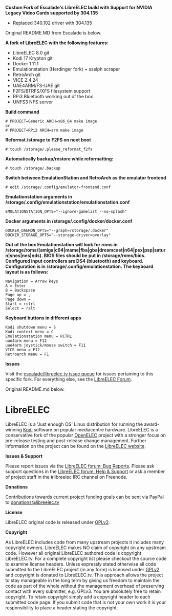 **Custom Fork of Escalade's LibreELEC build with Support for NVIDIA Legacy Video Cards supported by 304.135**
* Replaced 340.102 driver with 304.135

Original README.MD from Escalade is below.

**A fork of LibreELEC with the following features:**
* LibreELEC 8.0 git
* Kodi 17 Krypton git
* Docker 1.11.1
* Emulationstation (Herdinger fork) + sselph scraper
* RetroArch git
* VICE 2.4.24
* UAE4ARM/FS-UAE git
* F2FS/BTRFS/XFS filesystem support
* RPi3 Bluetooth working out of the box
* UNFS3 NFS server

**Build command**
```
# PROJECT=Generic ARCH=x86_64 make image
or
# PROJECT=RPi2 ARCH=arm make image
```

**Reformat /storage to F2FS on next boot**
```
# touch /storage/.please_reformat_f2fs
```

**Automatically backup/restore while reformatting:**
```
# touch /storage/.backup
```

**Switch between EmulationStation and RetroArch as the emulator frontend**
```
# edit /storage/.config/emulator-frontend.conf
```

**Emulationstation arguments in /storage/.config/emulationstation/emulationstation.conf**
```
EMULATIONSTATION_OPTS="--ignore-gamelist --no-splash"
```

**Docker arguments in /storage/.config/docker/docker.conf**
```
DOCKER_DAEMON_OPTS="--graph=/storage/.docker"
DOCKER_STORAGE_OPTS="--storage-driver=overlay"
```

**Out of the box Emulationstation will look for roms in /storage/roms/(amiga|c64|mame|fba|gba|dreamcast|n64|psx|psp|saturn|snes|nes|nds). BIOS files should be put in /storage/roms/bios. Configured input controllers are DS4 (bluetooth) and keyboard. Configuration is in /storage/.config/emulationstation. The keyboard layout is as follows:**

```
Navigation = Arrow keys
A = Enter
B = Backspace
Page up = ,
Page down = .
Start = rctrl
Select = ralt
```

**Keyboard buttons in different apps**
```
Kodi shutdown menu = S
Kodi context menu = C
Emulationstation menu = RCTRL
uae4arm menu = F12
uae4arm joystick/mouse switch = F11
VICE menu = F12
Retroarch menu = F1
```

**Issues**

Visit the [escalade/libreelec.tv issue queue](https://github.com/escalade/LibreELEC.tv/pulls) for issues pertaining to this specific fork. For everything else, see the [LibreELEC Forum](https://forum.libreelec.tv).

Original README.md below.

# LibreELEC

LibreELEC is a 'Just enough OS' Linux distribution for running the award-winning [Kodi](http://kodi.tv) software on popular mediacentre hardware. LibreELEC is a conservative fork of the popular [OpenELEC](http://openelec.tv) project with a stronger focus on pre-release testing and post-release change management. Further information on the project can be found on the [LibreELEC website](https://libreelec.tv).

**Issues & Support**

Please report issues via the [LibreELEC forum: Bug Reports](http://forum.libreelec.tv/forum-35.html). Please ask support questions in the [LibreELEC forum: Help & Support](http://forum.libreelec.tv/forum-3.html) or ask a member of project staff in the #libreelec IRC channel on Freenode.

**Donations**

Contributions towards current project funding goals can be sent via PayPal to donations@libreelec.tv

**License**

LibreELEC original code is released under [GPLv2](http://www.gnu.org/licenses/gpl-2.0.html).

**Copyright**

As LibreELEC includes code from many upstream projects it includes many copyright owners. LibreELEC makes NO claim of copyright on any upstream code. However all original LibreELEC authored code is copyright LibreELEC.tv. For a complete copyright list please checkout the source code to examine license headers. Unless expressly stated otherwise all code submitted to the LibreELEC project (in any form) is licensed under [GPLv2](http://www.gnu.org/licenses/gpl-2.0.html) and copyright is donated to LibreELEC.tv. This approach allows the project to stay manageable in the long term by giving us freedom to maintain the code as part of the whole without the management overhead of preserving contact with every submitter, e.g. GPLv3. You are absolutely free to retain copyright. To retain copyright simply add a copyright header to each submitted code page. If you submit code that is not your own work it is your responsibility to place a header stating the copyright.
